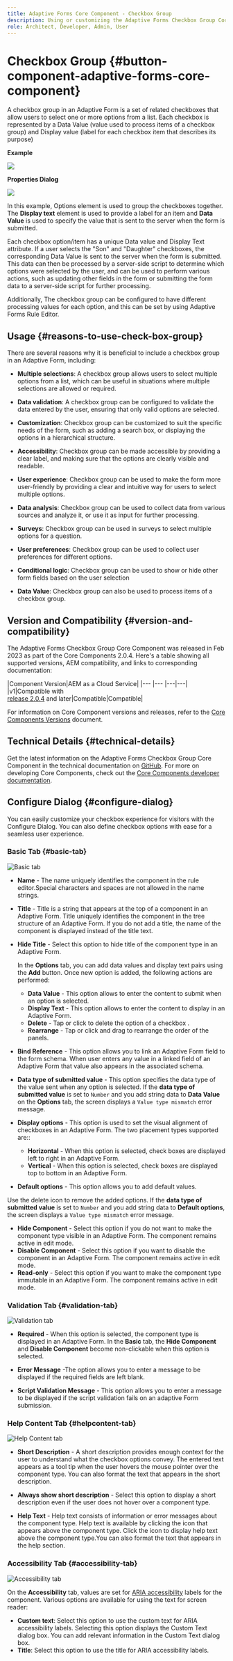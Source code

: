 ```yaml
---
title: Adaptive Forms Core Component - Checkbox Group
description: Using or customizing the Adaptive Forms Checkbox Group Core Component.
role: Architect, Developer, Admin, User
---
```


# Checkbox Group {#button-component-adaptive-forms-core-component}

A checkbox group in an Adaptive Form is a set of related checkboxes that allow users to select one or more options from a list. Each checkbox is represented by a Data Value (value used to process items of a checkbox group) and Display value (label for each checkbox item that describes its purpose)

**Example**

![](/help/adaptive-forms/assets/checkbox-group.png)

**Properties Dialog**

![](/help/adaptive-forms/assets/checkbox-group-properties.png)

In this example, Options element is used to group the checkboxes together. The **Display text** element is used to provide a label for an item and **Data Value** is used to specify the value that is sent to the server when the form is submitted. 

Each checkbox option/item has a unique Data value and Display Text attribute. If a user selects the "Son" and "Daughter" checkboxes, the corresponding Data Value is sent to the server when the form is submitted. This data can then be processed by a server-side script to determine which options were selected by the user, and can be used to perform various actions, such as updating other fields in the form or submitting the form data to a server-side script for further processing.

Additionally, The checkbox group can be configured to have different processing values for each option, and this can be set by using Adaptive Forms Rule Editor.

## Usage {#reasons-to-use-check-box-group}

There are several reasons why it is beneficial to include a checkbox group in an Adaptive Form, including:

*   **Multiple selections**: A checkbox group allows users to select multiple options from a list, which can be useful in situations where multiple selections are allowed or required.

*   **Data validation**: A checkbox group can be configured to validate the data entered by the user, ensuring that only valid options are selected.

*   **Customization**: Checkbox group can be customized to suit the specific needs of the form, such as adding a search box, or displaying the options in a hierarchical structure.

*   **Accessibility**: Checkbox group can be made accessible by providing a clear label, and making sure that the options are clearly visible and readable.

*   **User experience**: Checkbox group can be used to make the form more user-friendly by providing a clear and intuitive way for users to select multiple options.

*   **Data analysis**: Checkbox group can be used to collect data from various sources and analyze it, or use it as input for further processing.

*   **Surveys**: Checkbox group can be used in surveys to select multiple options for a question.

*   **User preferences**: Checkbox group can be used to collect user preferences for different options.

*   **Conditional logic**: Checkbox group can be used to show or hide other form fields based on the user selection

*   **Data Value**: Checkbox group can also be used to process items of a checkbox group.

## Version and Compatibility {#version-and-compatibility}

The Adaptive Forms Checkbox Group Core Component was released in Feb 2023 as part of the Core Components 2.0.4. Here's a table showing all supported versions, AEM compatibility, and links to corresponding documentation:

|Component Version|AEM as a Cloud Service|
|--- |--- |---|---|
|v1|Compatible with<br>[release 2.0.4](/help/versions.md) and later|Compatible|Compatible|

For information on Core Component versions and releases, refer to the [Core Components Versions](/help/versions.md) document.

<!-- ## Sample Component Output {#sample-component-output}

To experience the Accordion Component as well as see examples of its configuration options as well as HTML and JSON output, visit the [Component Library](https://adobe.com/go/aem_cmp_library_accordion). -->

## Technical Details {#technical-details}

Get the latest information on the Adaptive Forms Checkbox Group Core Component in the technical documentation on [GitHub](https://github.com/adobe/aem-core-forms-components/tree/master/ui.af.apps/src/main/content/jcr_root/apps/core/fd/components/form/checkboxgroup/v1/checkboxgroup). For more on developing Core Components, check out the [Core Components developer documentation](/help/developing/overview.md).

## Configure Dialog {#configure-dialog}

You can easily customize your checkbox experience for visitors with the Configure Dialog. You can also define checkbox options with ease for a seamless user experience.

### Basic Tab {#basic-tab}

![Basic tab](/help/adaptive-forms/assets/checkbox_basictab.png)

* **Name** - The name uniquely identifies the component in the rule editor.Special characters and spaces are not allowed in the name strings.

* **Title** - Title is a string that appears at the top of a component in an Adaptive Form. Title uniquely identifies the component in the tree structure of an Adaptive Form. If you do not add a title, the name of the component is displayed instead of the title text.

* **Hide Title** - Select this option to hide title of the component type in an Adaptive Form.

    In the **Options** tab, you can add data values and display text pairs using the **Add** button. Once new option is added, the following actions are performed:
    
    * **Data Value** - This option allows to enter the content to submit when an option is selected.
    * **Display Text** - This option allows to enter the content to display in an Adaptive Form.
    * **Delete** - Tap or click to delete the option of a checkbox .
    * **Rearrange** - Tap or click and drag to rearrange the order of the panels. 

* **Bind Reference** - This option allows you to link an Adaptive Form field to the form schema. When user enters any value in a linked field of an Adaptive Form that value also appears in the associated schema.

* **Data type of submitted value** - This option specifies the data type of the value sent when any option is selected. If the **data type of submitted value** is set to `Number` and you add string data to **Data Value** ​​on the **Options** tab, the screen displays a `Value type mismatch` error message.

* **Display options** -  This option is used to set the visual alignment of checkboxes in an Adaptive Form. The two placement types  supported are::
    * **Horizontal** - When this option is selected, check boxes are displayed left to right in an Adaptive Form.
    * **Vertical** - When this option is selected, check boxes are displayed top to bottom in an Adaptive Form.
* **Default options** - This option allows you to add default values. 

Use the delete icon to remove the added options. If the **data type of submitted value** is set to `Number` and you add string data to **Default options**, the screen displays a `Value type mismatch` error message.
* **Hide Component** - Select this option if you do not want to make the component type visible in an Adaptive Form. The component remains active in edit mode. 
* **Disable Component** - Select this option if you want to disable the component in an Adaptive Form. The component remains active in edit mode. 
* **Read-only** - Select this option if you want to make the component type immutable in an Adaptive Form. The component remains active in edit mode.


### Validation Tab {#validation-tab}

![Validation tab](/help/adaptive-forms/assets/checkbox_validationtab.png)

* **Required** - When this option is selected, the component type is displayed in an Adaptive Form. In the **Basic** tab, the **Hide Component** and **Disable Component** become non-clickable when this option is selected.

* **Error Message** -The option allows you to enter a message to be displayed if the required fields are left blank.

* **Script Validation Message** - This option allows you to enter a message to be displayed if the script validation fails on an adaptive Form submission.

### Help Content Tab {#helpcontent-tab}

![Help Content tab](/help/adaptive-forms/assets/checkbox_helptab.png)

* **Short Description** - A short description provides enough context for the user to understand what the checkbox options convey. The entered text appears as a tool tip when the user hovers the mouse pointer over the component type. You can also format the text that appears in the short description.

* **Always show short description** - Select this option to display a short description even if the user does not hover over a component type.

* **Help Text** - Help text consists of information or error messages about the component type. Help text is available by clicking the icon that appears above the component type. Click the icon to display help text above the component type.You can also format the text that appears in the help section.

### Accessibility Tab {#accessibility-tab}

![Accessibility tab](/help/adaptive-forms/assets/checkbox_accessibility.png)

On the **Accessibility** tab, values are set for [ARIA accessibility](https://www.w3.org/WAI/standards-guidelines/aria/) labels for the component. Various options are available for using the text for screen reader:
* **Custom text**: Select this option to use the custom text for ARIA accessibility labels. Selecting this option displays the Custom Text dialog box. You can add relevant information in the Custom Text dialog box.
* **Title**: Select this option to use the title for ARIA accessibility labels.
